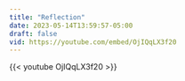 ```yaml
---
title: "Reflection"
date: 2023-05-14T13:59:57-05:00
draft: false
vid: https://youtube.com/embed/OjIQqLX3f20
---
```

{{< youtube OjIQqLX3f20 >}}
